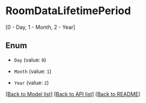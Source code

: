 # RoomDataLifetimePeriod

[0 - Day, 1 - Month, 2 - Year]

## Enum

* `Day` (value: `0`)

* `Month` (value: `1`)

* `Year` (value: `2`)

[[Back to Model list]](../README.md#documentation-for-models) [[Back to API list]](../README.md#documentation-for-api-endpoints) [[Back to README]](../README.md)


